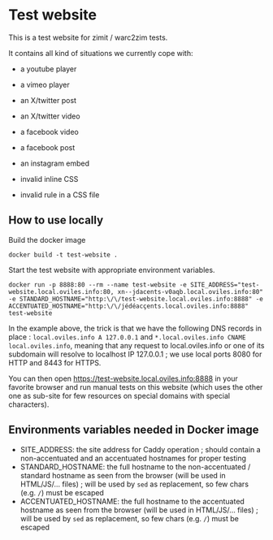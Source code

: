 # Test website

This is a test website for zimit / warc2zim tests.

It contains all kind of situations we currently cope with:
- a youtube player
- a vimeo player
- an X/twitter post
- an X/twitter video
- a facebook video
- a facebook post
- an instagram embed

- invalid inline CSS
- invalid rule in a CSS file


## How to use locally

Build the docker image

```
docker build -t test-website .
```

Start the test website with appropriate environment variables.

```
docker run -p 8888:80 --rm --name test-website -e SITE_ADDRESS="test-website.local.oviles.info:80, xn--jdacents-v0aqb.local.oviles.info:80" -e STANDARD_HOSTNAME="http:\/\/test-website.local.oviles.info:8888" -e ACCENTUATED_HOSTNAME="http:\/\/jédéacçents.local.oviles.info:8888" test-website
```

In the example above, the trick is that we have the following DNS records in place : `local.oviles.info A 127.0.0.1` and `*.local.oviles.info CNAME local.oviles.info`, meaning that any request to local.oviles.info or one of its subdomain will resolve to localhost IP 127.0.0.1 ; we use local ports 8080 for HTTP and 8443 for HTTPS.

You can then open https://test-website.local.oviles.info:8888 in your favorite browser and run manual tests on this website (which uses the other one as sub-site for few resources on special domains with special characters).

## Environments variables needed in Docker image

- SITE_ADDRESS: the site address for Caddy operation ; should contain a non-accentuated and an accentuated hostnames for proper testing
- STANDARD_HOSTNAME: the full hostname to the non-accentuated / standard hostname as seen from the browser (will be used in HTML/JS/... files) ; will be used by `sed` as replacement, so few chars (e.g. `/`) must be escaped
- ACCENTUATED_HOSTNAME: the full hostname to the accentuated hostname as seen from the browser (will be used in HTML/JS/... files) ; will be used by `sed` as replacement, so few chars (e.g. `/`) must be escaped
